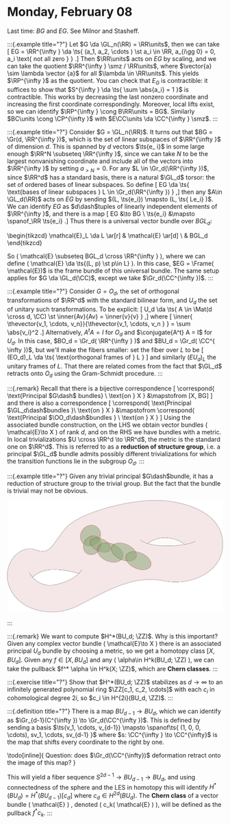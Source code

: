 # Monday, February 08

Last time: $BG$ and $EG$.
See Milnor and Stasheff.


:::{.example title="?"}
Let $G \da \GL_n(\RR) = \RR\units$, then we can take 
\[
EG = \RR^{\infty } \da \ts{ (a_1, a_2, \cdots ) \st a_i \in \RR, a_{i\gg 0} = 0, a_i \text{ not all zero } }
.\]
Then $\RR\units$ acts on $EG$ by scaling, and we can take the quotient $\RR^{\infty } \smz / \RR\units$, where $\vector{a} \sim \lambda \vector {a}$ for all $\lambda \in \RR\units$.
This yields $\RP^{\infty }$ as the quotient.
You can check that $E_G$ is contractible: it suffices to show that $S^{\infty } \da \ts{ \sum \abs{a_i} = 1 }$ is contractible.
This works by decreasing the last nonzero coordinate and increasing the first coordinate correspondingly.
Moreover, local lifts exist, so we can identify $\RP^{\infty } \cong B\RR\units = BG$.
Similarly $BC\units \cong \CP^{\infty }$ with $E\CC\units \da \CC^{\infty } \smz$.
:::


:::{.example title="?"}
Consider $G = \GL_n(\RR)$.
It turns out that $BG = \Gr(d, \RR^{\infty })$, which is the set of linear subspaces of $\RR^{\infty }$ of dimension $d$.
This is spanned by $d$ vectors $\ts{e_ i}$ in some large enough $\RR^N \subseteq \RR^{\infty }$, since we can take $N$ to be the largest nonvanishing coordinate and include all of the vectors into $\RR^{\infty }$ by setting $a_{> N} = 0$.
For any $L \in \Gr_d(\RR^{\infty })$, since $\RR^d$ has a standard basis, there is a natural $\GL_d$ torsor: the set of ordered bases of linear subspaces.
So define 
\[
EG \da \ts{ \text{bases of linear subspaces } L \in \Gr_d(\RR^{\infty }) }
,\] 
then any $A\in \GL_d(\RR)$ acts on $EG$ by sending $(L, \ts{e_i}) \mapsto (L, \ts{ Le_i} )$.
We can identify $EG$ as $d\dash$tuples of linearly independent elements of $\RR^{\infty }$, and there is a map 
\[
EG &\to BG \\
\ts{e_i} &\mapsto \spanof_\RR \ts{e_i}
.\]
Thus there is a universal vector bundle over $BGL_d$:


\begin{tikzcd}
\mathcal{E}_L \da L 
  \ar[r] 
& 
\mathcal{E} 
  \ar[d] 
\\
& 
BGL_d
\end{tikzcd}

So \( \mathcal{E} \subseteq BGL_d \cross \RR^{\infty }  \), where we can define \( \mathcal{E} \da \ts{(L, p) \st p\in L}  \).
In this case, $EG = \Frame( \mathcal{E})$ is the frame bundle of this universal bundle. 
The same setup applies for $G \da \GL_d(\CC)$, except we take $\Gr_d(\CC^{\infty })$.
:::


:::{.example title="?"}
Consider $G = O_d$, the set of orthogonal transformations of $\RR^d$ with the standard bilinear form, and $U_d$ the set of unitary such transformations.
To be explicit:
\[
U_d \da \ts{ A \in \Mat(d \cross d, \CC) \st \inner{Av}{Av} = \inner{v}{v} }
,\]
where 
\[
\inner{ \thevector{v_1, \cdots, v_n}}{\thevector{v_1, \cdots, v_n } } = \sum \abs{v_i}^2
.\]
Alternatively, $A^t A = I$ for $O_d$ and $\conjugate{A^t} A = I$ for $U_d$.
In this case, $BO_d = \Gr_d( \RR^{\infty } )$ and $BU_d = \Gr_d( \CC^{ \infty })$, but we'll make the fibers smaller: set the fiber over $L$ to be 
\[
(EO_d)_L \da \ts{ \text{orthogonal frames of } L }
\]
and similarly $(EU_d)_L$ the unitary frames of $L$.
That there are related comes from the fact that $\GL_d$ retracts onto $O_d$ using the Gram-Schmidt procedure.
:::


:::{.remark}
Recall that there is a bijective correspondence
\[
\correspond{
  \text{Principal $G\dash$ bundles}
  \\ \text{on } X
}
&\mapstofrom
  [X, BG]
\]
and there is also a correspondence 
\[
\correspond{
  \text{Principal $\GL_d\dash$bundles }\\
  \text{on } X
}
&\mapstofrom
\correspond{
  \text{Principal $\OO_d\dash$bundles } \\
  \text{on } X
}
\]
Using the associated bundle construction, on the LHS we obtain vector bundles \( \mathcal{E}\to X  \) of rank $d$, and on the RHS we have bundles with a metric.
In local trivializations $U \cross \RR^d \to \RR^d$, the metric is the standard one on $\RR^d$.
This is referred to as a **reduction of structure group**, i.e. a principal $\GL_d$ bundle admits possibly different trivializations for which the transition functions lie in the subgroup $O_d$.
:::


:::{.example title="?"}
Given any trivial principal $G\dash$bundle, it has a reduction of structure group to the trivial group.
But the fact that the bundle is trivial may not be obvious.

<!--\begin{tikzpicture}-->
<!--\fontsize{41pt}{1em} -->
<!--\node (node_one) at (0,0) { \import{/home/zack/SparkleShare/github.com/Notes/Class_Notes/2021/Spring/FourManifolds/sections/figures}{forbidden_donut.pdf_tex} };-->
<!--\end{tikzpicture}-->

![](figures/forbidden_donut.png)

:::


:::{.remark}
We want to compute $H^*(BU_d; \ZZ)$.
Why is this important?
Given any complex vector bundle \( \mathcal{E}\to X  \) there is an associated principal $U_d$ bundle by choosing a metric, so we get a homotopy class $[X, BU_d]$.
Given any $f\in [X, BU_d]$ and any \( \alpha\in H^k(BU_d; \ZZ) \), we can take the pullback $f^* \alpha \in H^k(X; \ZZ)$, which are **Chern classes**.
:::


:::{.exercise title="?"}
Show that $H^*(BU_d; \ZZ)$ stabilizes as $d\to \infty$ to an infinitely generated polynomial ring $\ZZ[c_1, c_2, \cdots]$ with each $c_i$ in cohomological degree $2i$, so $c_i \in H^{2i}(BU_d, \ZZ)$.
:::


:::{.definition title="?"}
There is a map $BU_{d-1} \to BU_d$, which we can identify as $\Gr_{d-1}(C^{\infty }) \to \Gr_d(\CC^{\infty })$.
This is defined by sending a basis $\ts{v_1, \cdots, v_{d-1}} \mapsto \spanof\ts{ (1, 0, 0, \cdots), sv_1, \cdots, sv_{d-1} }$ where $s: \CC^{\infty } \to \CC^{\infty}$ is the map that shifts every coordinate to the right by one.

\todo[inline]{
  Question: does $\Gr_d(\CC^{\infty})$ deformation retract onto the image of this map?
}

This will yield a fiber sequence $S^{2d-1} \to BU_{d-1} \to BU_d$, and using connectedness of the sphere and the LES in homotopy this will identify $H^*(BU_d) = H^*(BU_{d-1})[c_d]$ where $c_d \in H^{2d}(BU_d)$.
The **Chern class** of a vector bundle \( \mathcal{E}  \) , denoted \( c_k( \mathcal{E} )  \), will be defined as the pullback $f^* c_k$.
:::





